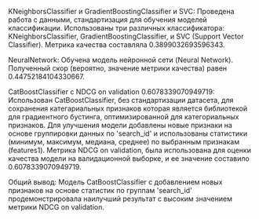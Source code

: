 KNeighborsClassifier и GradientBoostingClassifier и SVC:
Проведена работа с данными, стандартизация для обучения моделей классификации.
Использованы три различных классификатора: KNeighborsClassifier, GradientBoostingClassifier, и SVC (Support Vector Classifier).
Метрика качества составляла 0.3899032693596343.

NeuralNetwork:
Обучена модель нейронной сети (Neural Network).
Полученный скор (вероятно, значение метрики качества) равен 0.44752184104330667.

CatBoostClassifier с NDCG on validation 0.6078339070949719:
Использован CatBoostClassifier, без стандартизации датасета, для сохранения категариальных признаков которая является библиотекой для градиентного бустинга, оптимизированной для категориальных признаков.
Для улучшения модели добавлены новые признаки на основе группировки данных по 'search_id' и использованы статистики (минимум, максимум, медиана, среднее) по выбранным признакам (features1).
Метрика NDCG on validation, была использована для оценки качества модели на валидационной выборке, и ее значение составило 0.6078339070949719. 

Общий вывод: Модель CatBoostClassifier с добавлением новых признаков на основе статистик по группам 'search_id' продемонстрировала наилучший результат с высоким значением метрики NDCG on validation.
